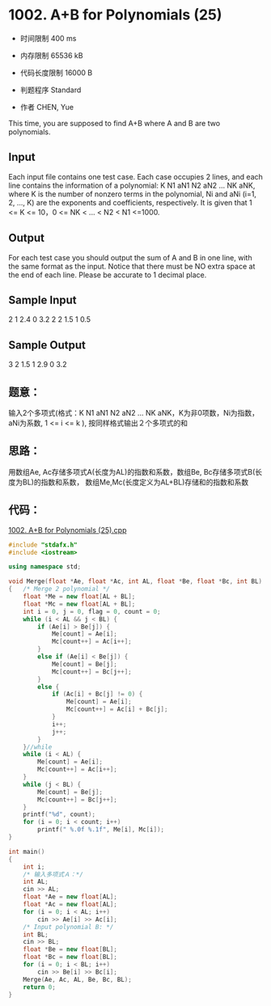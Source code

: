 ﻿# 1002. A+B for Polynomials (25)



* 时间限制 400 ms

* 内存限制 65536 kB

* 代码长度限制 16000 B

* 判题程序 Standard 

* 作者 CHEN, Yue



This time, you are supposed to find A+B where A and B are two polynomials.



## Input

Each input file contains one test case. Each case occupies 2 lines, and each line contains the information 
of a polynomial: K N1 aN1 N2 aN2 ... NK aNK, where K is the number of nonzero terms in the polynomial, 
Ni and aNi (i=1, 2, ..., K) are the exponents and coefficients, respectively. 
It is given that 1 <= K <= 10，0 <= NK < ... < N2 < N1 <=1000. 



## Output

For each test case you should output the sum of A and B in one line, with the same format as the input. 
Notice that there must be NO extra space at the end of each line. Please be accurate to 1 decimal place. 


## Sample Input
2 1 2.4 0 3.2
2 2 1.5 1 0.5



## Sample Output
3 2 1.5 1 2.9 0 3.2



## 题意：

输入2个多项式(格式：K N1 aN1 N2 aN2 ... NK aNK，K为非0项数，Ni为指数， aNi为系数, 1 <= i <= k ), 按同样格式输出２个多项式的和


## 思路：

用数组Ae, Ac存储多项式A(长度为AL)的指数和系数，数组Be, Bc存储多项式B(长度为BL)的指数和系数，
数组Me,Mc(长度定义为AL+BL)存储和的指数和系数

## 代码：

[1002. A+B for Polynomials (25).cpp](https://github.com/jerrykcode/PAT-Practise/blob/master/PAT%20Advanced%20Level%20Practise/1002.%20A%2BB%20for%20Polynomials%20(25)/1002.%20A%2BB%20for%20Polynomials%20(25).cpp)



```cpp
#include "stdafx.h"
#include <iostream>

using namespace std;

void Merge(float *Ae, float *Ac, int AL, float *Be, float *Bc, int BL)
{	/* Merge 2 polynomial */
	float *Me = new float[AL + BL];
	float *Mc = new float[AL + BL];
	int i = 0, j = 0, flag = 0, count = 0;
	while (i < AL && j < BL) {
		if (Ae[i] > Be[j]) {
			Me[count] = Ae[i];
			Mc[count++] = Ac[i++];
		}
		else if (Ae[i] < Be[j]) {
			Me[count] = Be[j];
			Mc[count++] = Bc[j++];
		}
		else {
			if (Ac[i] + Bc[j] != 0) {
				Me[count] = Ae[i];
				Mc[count++] = Ac[i] + Bc[j];
			}
			i++;
			j++;
		}
	}//while
	while (i < AL) {
		Me[count] = Ae[i];
		Mc[count++] = Ac[i++];
	}
	while (j < BL) {
		Me[count] = Be[j];
		Mc[count++] = Bc[j++];
	}
	printf("%d", count);
	for (i = 0; i < count; i++)
		printf(" %.0f %.1f", Me[i], Mc[i]);
}

int main()
{
	int i;
	/* 输入多项式Ａ：*/
	int AL;
	cin >> AL;
	float *Ae = new float[AL];
	float *Ac = new float[AL];
	for (i = 0; i < AL; i++)
		cin >> Ae[i] >> Ac[i];
	/* Input polynomial B: */
	int BL;
	cin >> BL;
	float *Be = new float[BL];
	float *Bc = new float[BL];
	for (i = 0; i < BL; i++)
		cin >> Be[i] >> Bc[i];
	Merge(Ae, Ac, AL, Be, Bc, BL);
	return 0;
}
```